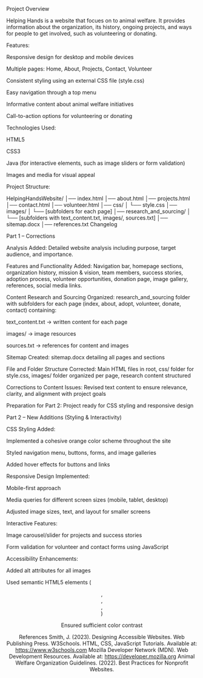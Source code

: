 Project Overview

Helping Hands is a website that focues on to animal welfare. It provides information about the organization, its history, ongoing projects, and ways for people to get involved, such as volunteering or donating.

Features:

Responsive design for desktop and mobile devices

Multiple pages: Home, About, Projects, Contact, Volunteer

Consistent styling using an external CSS file (style.css)

Easy navigation through a top menu

Informative content about animal welfare initiatives

Call-to-action options for volunteering or donating

Technologies Used:

HTML5

CSS3

Java (for interactive elements, such as image sliders or form validation)

Images and media for visual appeal

Project Structure:

HelpingHandsWebsite/
│── index.html
│── about.html
│── projects.html
│── contact.html
│── volunteer.html
│── css/
│     └── style.css
│── images/
│     └── [subfolders for each page]
│── research_and_sourcing/
│     └── [subfolders with text_content.txt, images/, sources.txt]
│── sitemap.docx
│── references.txt
Changelog

Part 1 – Corrections

Analysis Added: Detailed website analysis including purpose, target audience, and importance.

Features and Functionality Added: Navigation bar, homepage sections, organization history, mission & vision, team members, success stories, adoption process, volunteer opportunities,
donation page, image gallery, references, social media links.

Content Research and Sourcing Organized: research_and_sourcing folder with subfolders for each page (index, about, adopt, volunteer, donate, contact) containing:

text_content.txt → written content for each page

images/ → image resources

sources.txt → references for content and images

Sitemap Created: sitemap.docx detailing all pages and sections

File and Folder Structure Corrected: Main HTML files in root, css/ folder for style.css, images/ folder organized per page, research content structured

Corrections to Content Issues: Revised text content to ensure relevance, clarity, and alignment with project goals

Preparation for Part 2: Project ready for CSS styling and responsive design

Part 2 – New Additions (Styling & Interactivity)

CSS Styling Added:

Implemented a cohesive orange color scheme throughout the site

Styled navigation menu, buttons, forms, and image galleries

Added hover effects for buttons and links

Responsive Design Implemented:

Mobile-first approach

Media queries for different screen sizes (mobile, tablet, desktop)

Adjusted image sizes, text, and layout for smaller screens

Interactive Features:

Image carousel/slider for projects and success stories

Form validation for volunteer and contact forms using JavaScript

Accessibility Enhancements:

Added alt attributes for all images

Used semantic HTML5 elements  (<header>, <nav>, <main>, <footer>)

Ensured sufficient color contrast

References
Smith, J. (2023). Designing Accessible Websites. Web Publishing Press.
W3Schools. HTML, CSS, JavaScript Tutorials. Available at: https://www.w3schools.com
Mozilla Developer Network (MDN). Web Development Resources. Available at: https://developer.mozilla.org
Animal Welfare Organization Guidelines. (2022). Best Practices for Nonprofit Websites.



